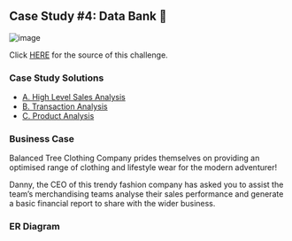 ## Case Study #4: Data Bank 🤑
![image](https://github.com/haiilingg/-8-Week-SQL-Challenge/assets/130296433/cfe97a5f-83b0-4b7d-82f6-969d5ca9b048)


Click [HERE](https://8weeksqlchallenge.com/case-study-7/) for the source of this challenge.

### Case Study Solutions
- [A. High Level Sales Analysis](https://github.com/haiilingg/-8-Week-SQL-Challenge/blob/main/Case%20Study%20%237%20-%20Balanced%20Tree%20Clothing%20Co./High%20Level%20Sales%20Analysis.md)
- [B. Transaction Analysis](https://github.com/haiilingg/-8-Week-SQL-Challenge/blob/main/Case%20Study%20%237%20-%20Balanced%20Tree%20Clothing%20Co./Transaction%20Analysis.md)
- [C. Product Analysis](https://github.com/haiilingg/-8-Week-SQL-Challenge/blob/main/Case%20Study%20%237%20-%20Balanced%20Tree%20Clothing%20Co./Product%20Analysis.md)
  
### Business Case
Balanced Tree Clothing Company prides themselves on providing an optimised range of clothing and lifestyle wear for the modern adventurer!

Danny, the CEO of this trendy fashion company has asked you to assist the team’s merchandising teams analyse their sales performance and generate a basic financial report to share with the wider business.

### ER Diagram


